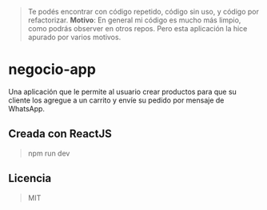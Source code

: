 > Te podés encontrar con código repetido, código sin uso, y código por refactorizar. **Motivo**: En general mi código es mucho más limpio, como podrás observer en otros repos. Pero esta aplicación la hice apurado por varios motivos.

# negocio-app
Una aplicación que le permite al usuario crear productos para que su cliente los agregue a un carrito y envíe su pedido por mensaje de WhatsApp.

## Creada con ReactJS

> npm run dev

## Licencia

> MIT
